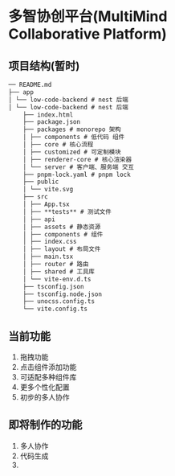 # 多智协创平台(MultiMind Collaborative Platform)

## 项目结构(暂时)

```md
── README.md
├── app
│ └── low-code-backend # nest 后端
│ └── low-code-backend # nest 后端
    ├── index.html
    ├── package.json
    ├── packages # monorepo 架构
    │ ├── components # 低代码 组件
    │ ├── core # 核心流程
    │ ├── customized # 可定制模块
    │ ├── renderer-core # 核心渲染器
    │ └── server # 客户端、服务端 交互
    ├── pnpm-lock.yaml # pnpm lock
    ├── public
    │ └── vite.svg
    ├── src
    │ ├── App.tsx
    │ ├── **tests** # 测试文件
    │ ├── api
    │ ├── assets # 静态资源
    │ ├── components # 组件
    │ ├── index.css
    │ ├── layout # 布局文件
    │ ├── main.tsx
    │ ├── router # 路由
    │ ├── shared # 工具库
    │ └── vite-env.d.ts
    ├── tsconfig.json
    ├── tsconfig.node.json
    ├── unocss.config.ts
    └── vite.config.ts
```

## 当前功能

1. 拖拽功能
2. 点击组件添加功能
3. 可适配多种组件库
4. 更多个性化配置
5. 初步的多人协作

## 即将制作的功能

1. 多人协作
2. 代码生成
3.
